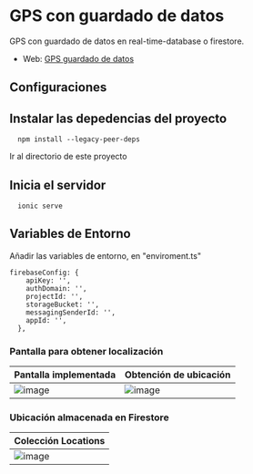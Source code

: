 # GPS con guardado de datos

GPS con guardado de datos en real-time-database o firestore.
 
- Web: [GPS guardado de datos](https://a-a3e2b.web.app/home)


## Configuraciones

## Instalar las depedencias del proyecto
```
  npm install --legacy-peer-deps
```

Ir al directorio de este proyecto

## Inicia el servidor

```
  ionic serve
```


## Variables de Entorno

Añadir las variables de entorno, en "enviroment.ts"

```
firebaseConfig: {
    apiKey: '',
    authDomain: '',
    projectId: '',
    storageBucket: '',
    messagingSenderId: '',
    appId: '',
  },
```

### Pantalla para obtener localización

|Pantalla implementada|Obtención de ubicación|
|:---|:---|
|![image](https://github.com/brittanypallasco2003/Portafolio_ionic/assets/117743650/75a2d567-a204-4d4f-be25-948087b159f3)|![image](https://github.com/brittanypallasco2003/Portafolio_ionic/assets/117743650/2f418674-d2e2-4818-8df9-5424de4ff5d6)|


### Ubicación almacenada en Firestore
|Colección Locations|
|-|
|![image](https://github.com/brittanypallasco2003/Portafolio_ionic/assets/117743650/998a9560-3c4f-4477-a86e-fb6ebfc88a71)|







